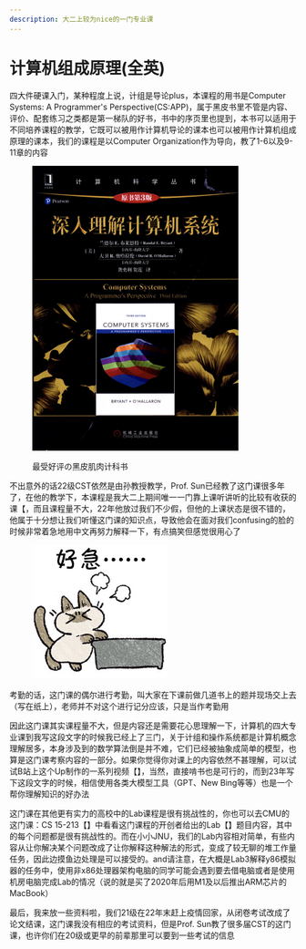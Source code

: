 ```yaml
---
description: 大二上较为nice的一门专业课
---
```


# 计算机组成原理(全英)

四大件硬课入门，某种程度上说，计组是导论plus，本课程的用书是Computer Systems: A Programmer's Perspective(CS:APP)，属于黑皮书里不管是内容、评价、配套练习之类都是第一梯队的好书，书中的序页里也提到，本书可以适用于不同培养课程的教学，它既可以被用作计算机导论的课本也可以被用作计算机组成原理的课本，我们的课程是以Computer Organization作为导向，教了1-6以及9-11章的内容

<figure><img src="../../.gitbook/assets/CSAPP.png" alt="" width="362"><figcaption><p>最受好评の黑皮肌肉计科书</p></figcaption></figure>

不出意外的话22级CST依然是由孙教授教学，Prof. Sun已经教了这门课很多年了，在他的教学下，本课程是我大二上期间唯一一门靠上课听讲听的比较有收获的课【，而且课程量不大，22年他放过我们不少假，但他的上课状态是很不错的，他属于十分想让我们听懂这门课的知识点，导致他会在面对我们confusing的脸的时候非常着急地用中文再努力解释一下，有点搞笑但感觉很用心了

<figure><img src="../../.gitbook/assets/haoji.png" alt=""><figcaption></figcaption></figure>

考勤的话，这门课的偶尔进行考勤，叫大家在下课前做几道书上的题并现场交上去（写在纸上），老师并不对这个进行记分应该，只是当作考勤用

因此这门课其实课程量不大，但是内容还是需要花心思理解一下，计算机的四大专业课到我写这段文字的时候我已经上了三门，关于计组和操作系统都是计算机概念理解居多，本身涉及到的数学算法倒是并不难，它们已经被抽象成简单的模型，也算是这门课考察内容的一部分。如果你觉得你对课上的内容依然不甚理解，可以试试B站上这个Up制作的一系列视频【】，当然，直接啃书也是可行的，而到23年写下这段文字的时候，相信使用各类大模型工具（GPT、New Bing等等）也是一个帮你理解知识的好办法

这门课在其他更有实力的高校中的Lab课程是很有挑战性的，你也可以去CMU的这门课：CS 15-213【】中看看这门课程的开创者给出的Lab【】题目内容，其中的每个问题都是很有挑战性的。而在小小JNU，我们的Lab内容相对简单，有些内容从让你解决某个问题改成了让你解释这种解法的形式，变成了较无聊的堆工作量任务，因此边摸鱼边处理是可以接受的。and请注意，在大概是Lab3解释y86模拟器的任务中，使用非x86处理器架构电脑的同学可能会遇到要去借电脑或者是使用机房电脑完成Lab的情况（说的就是买了2020年后用M1及以后推出ARM芯片的MacBook）

最后，我来放一些资料啦，我们21级在22年末赶上疫情回家，从闭卷考试改成了论文结课，这门课我没有相应的考试资料，但是Prof. Sun教了很多届CST的这门课，也许你们在20级或更早的前辈那里可以要到一些考试的信息
